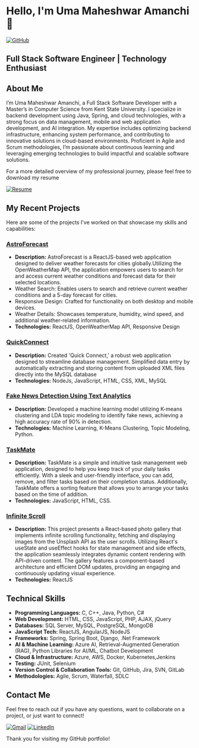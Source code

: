 # Hello, I'm Uma Maheshwar Amanchi 👋

[![GitHub](https://img.shields.io/badge/GitHub-000000?style=for-the-badge&logo=GitHub&logoColor=white)](https://github.com/Umamahesh07)

## Full Stack Software Engineer | Technology Enthusiast

## About Me

I’m Uma Maheshwar Amanchi, a Full Stack Software Developer with a Master’s in Computer Science from Kent State University. I specialize in backend development using Java, Spring, and cloud technologies, with a strong focus on data management, mobile and web application development, and AI integration. My expertise includes optimizing backend infrastructure, enhancing system performance, and contributing to innovative solutions in cloud-based environments. Proficient in Agile and Scrum methodologies, I’m passionate about continuous learning and leveraging emerging technologies to build impactful and scalable software solutions.

For a more detailed overview of my professional journey, please feel free to download my resume

[![Resume](https://img.shields.io/badge/Resume-Download-blue)](https://drive.google.com/file/d/1DPVYo0GzzmrFrCLssqxf-zB0vdBc92K8/view?usp=drive_link)

## My Recent Projects

Here are some of the projects I've worked on that showcase my skills and capabilities:

### [AstroForecast](https://github.com/Umamahesh07/AstroForecast)
- **Description:** AstroForecast is a ReactJS-based web application designed to deliver weather forecasts for cities globally.Utilizing the OpenWeatherMap API, the application empowers users to search for and access current weather conditions and forecast data for their selected locations.
- Weather Search: Enables users to search and retrieve current weather conditions and a 5-day forecast for cities.
- Responsive Design: Crafted for functionality on both desktop and mobile devices.
- Weather Details: Showcases temperature, humidity, wind speed, and additional weather-related information.
- **Technologies:** ReactJS, OpenWeatherMap API, Responsive Design

### [QuickConnect](https://github.com/Umamahesh07/QuickConnect)
- **Description:** Created 'Quick Connect,' a robust web application designed to streamline database management. Simplified data entry by automatically extracting and storing content from uploaded XML files directly into the MySQL database
- **Technologies:** NodeJs, JavaScript, HTML, CSS, XML, MySQL

### [Fake News Detection Using Text Analytics](https://github.com/Umamahesh07/Fake-News-Detection-Using-Text-Analytics)
- **Description:** Developed a machine learning model utilizing K-means clustering and LDA topic modeling to identify fake news, achieving a high accuracy rate of 90% in detection.
- **Technologies:** Machine Learning, K-Means Clustering, Topic Modeling, Python.

### [TaskMate](https://github.com/Umamahesh07/TaskMate)
- **Description:** TaskMate is a simple and intuitive task management web application, designed to help you keep track of your daily tasks efficiently. With a sleek and user-friendly interface, you can add, remove, and filter tasks based on their completion status. Additionally, TaskMate offers a sorting feature that allows you to arrange your tasks based on the time of addition.
- **Technologies:** JavaScript, HTML, CSS.

### [Infinite Scroll](https://github.com/Umamahesh07/Infinite_Scroll_React)
- **Description:** This project presents a React-based photo gallery that implements infinite scrolling functionality, fetching and displaying images from the Unsplash API as the user scrolls. Utilizing React's useState and useEffect hooks for state management and side effects, the application seamlessly integrates dynamic content rendering with API-driven content. The gallery features a component-based architecture and efficient DOM updates, providing an engaging and continuously updating visual experience.
- **Technologies:** ReactJS

## Technical Skills

- **Programming Languages:** C, C++, Java, Python, C#
- **Web Development:** HTML, CSS, JavaScript, PHP, AJAX, jQuery
- **Databases:** SQL Server, MySQL, PostgreSQL, MongoDB
- **JavaScript Tech:** ReactJS, AngularJS, NodeJS
- **Frameworks:** Spring, Spring Boot, Django, .Net Framework
- **AI & Machine Learning:** Azure AI, Retrieval-Augmented Generation (RAG), Python Libraries for AI/ML, Chatbot Development
- **Cloud & Infrastructure:** Azure, AWS, Docker, Kubernetes,Jenkins
- **Testing:** JUnit, Selenium
- **Version Control & Collaboration Tools:** Git, GitHub, Jira, SVN, GitLab
- **Methodologies:** Agile, Scrum, Waterfall, SDLC

## Contact Me

Feel free to reach out if you have any questions, want to collaborate on a project, or just want to connect!

[![Gmail](https://img.shields.io/badge/Gmail-D14836?style=for-the-badge&logo=gmail&logoColor=white)](mailto:amanchi.umamaheshwar@gmail.com)
[![LinkedIn](https://img.shields.io/badge/LinkedIn-0077B5?style=for-the-badge&logo=linkedin&logoColor=white)](https://www.linkedin.com/in/umamaheshwar-amanchi/)

Thank you for visiting my GitHub portfolio!
